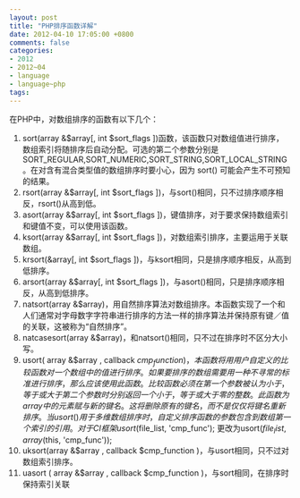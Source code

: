 ```yaml
---
layout: post
title: "PHP排序函数详解"
date: 2012-04-10 17:05:00 +0800
comments: false
categories:
- 2012
- 2012~04
- language
- language~php
tags:
---
```


在PHP中，对数组排序的函数有以下几个：

1. sort(array &$array[, int $sort_flags ])函数，该函数只对数组值进行排序，数组索引将随排序后自动分配。可选的第二个参数分别是SORT_REGULAR,SORT_NUMERIC,SORT_STRING,SORT_LOCAL_STRING。在对含有混合类型值的数组排序时要小心，因为 sort() 可能会产生不可预知的结果。
2. rsort(array &$array[, int $sort_flags ])，与sort()相同，只不过排序顺序相反，rsort()从高到低。
3. asort(array &$array[, int $sort_flags ])，键值排序，对于要求保持数组索引和键值不变，可以使用该函数。
4. ksort(array &$array[, int $sort_flags ])，对数组索引排序，主要运用于关联数组。
5. krsort(&array[, int $sort_flags ])，与ksort相同，只是排序顺序相反，从高到低排序。
6. arsort(array &$array[, int $sort_flags ])，与asort()相同，只是排序顺序相反，从高到低排序。
7. natsort(array &$array)，用自然排序算法对数组排序。本函数实现了一个和人们通常对字母数字字符串进行排序的方法一样的排序算法并保持原有键／值的关联，这被称为“自然排序”。
8. natcasesort(array &$array)，和natsort()相同，只不过在排序时不区分大小写。
9. usort( array &$array , callback $cmp_function )，本函数将用用户自定义的比较函数对一个数组中的值进行排序。如果要排序的数组需要用一种不寻常的标准进行排序，那么应该使用此函数。 比较函数必须在第一个参数被认为小于，等于或大于第二个参数时分别返回一个小于，等于或大于零的整数。此函数为 array 中的元素赋与新的键名。这将删除原有的键名，而不是仅仅将键名重新排序。
当usort()用于多维数组排序时，自定义排序函数的参数包含到数组第一个索引的引用。
对于CI框架usort($file_list, 'cmp_func');  更改为usort($file_list, array($this, 'cmp_func'));
10. uksort(array &$array , callback $cmp_function )，与usort相同，只不过对数组索引排序。
11. uasort ( array &$array , callback $cmp_function )，与sort相同，在排序时保持索引关联

